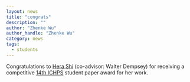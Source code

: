 ```yaml
---
layout: news
title: "congrats"
description: ""
author: "Zhenke Wu"
author_handle: "Zhenke Wu"
category: news
tags: 
  - students
---
```

 
Congratulations to [Hera Shi](https://herashi.github.io/) (co-advisor: Walter Dempsey) for receiving a competitive [14th ICHPS](https://ww2.amstat.org/meetings/ichps/2023/index.cfm) student paper award for her work.